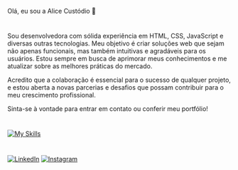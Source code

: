 Olá, eu sou a Alice Custódio 👋

<h1></h1>

Sou desenvolvedora com sólida experiência em HTML, CSS, JavaScript e diversas outras tecnologias. Meu objetivo é criar soluções web que sejam não apenas funcionais, mas também intuitivas e agradáveis para os usuários. Estou sempre em busca de aprimorar meus conhecimentos e me atualizar sobre as melhores práticas do mercado.

Acredito que a colaboração é essencial para o sucesso de qualquer projeto, e estou aberta a novas parcerias e desafios que possam contribuir para o meu crescimento profissional.

Sinta-se à vontade para entrar em contato ou conferir meu portfólio!

<h1></h1>

[![My Skills](https://skillicons.dev/icons?i=html,css,js,ts,python,bootstrap,react,nodejs,express,prisma,mysql,npm,git,figma,vscode,windows)](https://skillicons.dev)

<h1></h1>
 
[![LinkedIn](https://img.shields.io/badge/linkedin-%230077B5.svg?style=for-the-badge&logo=linkedin&logoColor=white)](https://www.linkedin.com/in/alice-custódio-79a3a3278)
[![Instagram](https://img.shields.io/badge/Instagram-%23E4405F.svg?style=for-the-badge&logo=Instagram&logoColor=white)](https://www.instagram.com/alicee_custodio?igsh=Njkzb2Uwc2VuNHU= )

